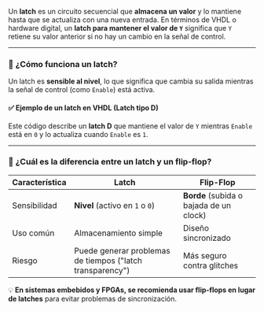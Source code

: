 Un **latch** es un circuito secuencial que **almacena un valor** y lo mantiene hasta que se actualiza con una nueva entrada. En términos de VHDL o hardware digital, un **latch para mantener el valor de `Y`** significa que `Y` retiene su valor anterior si no hay un cambio en la señal de control.

---

### 🔹 **¿Cómo funciona un latch?**

Un latch es **sensible al nivel**, lo que significa que cambia su salida mientras la señal de control (como `Enable`) está activa.

#### ✅ **Ejemplo de un latch en VHDL (Latch tipo D)**

Este código describe un **latch D** que mantiene el valor de `Y` mientras `Enable` está en `0` y lo actualiza cuando `Enable` es `1`.



---

### 🔹 **¿Cuál es la diferencia entre un latch y un flip-flop?**

|Característica|Latch|Flip-Flop|
|---|---|---|
|Sensibilidad|**Nivel** (activo en `1` o `0`)|**Borde** (subida o bajada de un clock)|
|Uso común|Almacenamiento simple|Diseño sincronizado|
|Riesgo|Puede generar problemas de tiempos ("latch transparency")|Más seguro contra glitches|

💡 **En sistemas embebidos y FPGAs, se recomienda usar flip-flops en lugar de latches** para evitar problemas de sincronización.

